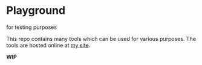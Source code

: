 # Playground
for testing purposes

This repo contains many tools which can be used for various purposes. The tools are hosted online at [my site](https://pranavj1001.github.io/Playground/playground.html). 

**WIP**
